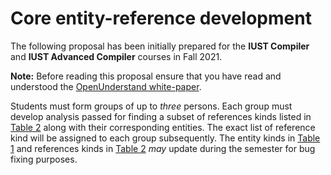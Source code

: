 # Core entity-reference development

The following proposal has been initially prepared for the **IUST Compiler** and **IUST Advanced Compiler**  courses in Fall 2021.

**Note:** Before reading this proposal ensure that you have read and understood the [OpenUnderstand white-paper](../index.md).

Students must form groups of up to *three* persons. Each group must develop analysis passed for finding a subset of references kinds listed in [Table 2](../reference_kinds.md) along with their corresponding entities. The exact list of reference kind will be assigned to each group subsequently. The entity kinds in [Table 1](../entity_kinds.md) and references kinds in [Table 2](../reference_kinds.md) _may_ update during the semester for bug fixing purposes.

